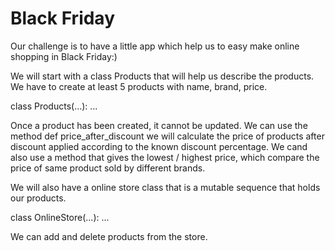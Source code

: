 # Black Friday


Our challenge is to have a little app which help us to easy make online shopping in Black Friday:)


We will start with a class Products that will help us describe the products. We have to create at least 5 products with name, brand, price.


class Products(...):
    ...

Once a product has been created, it cannot be updated.
We can use the method def price_after_discount we will calculate the price of products after discount applied according to the known discount percentage.
We cand also use a method that gives the lowest / highest price, which compare the price of same product sold by different brands. 



We will also have a online store class that is a mutable sequence that holds our products.

class OnlineStore(...):
    ...
    

We can add and delete products from the store.




